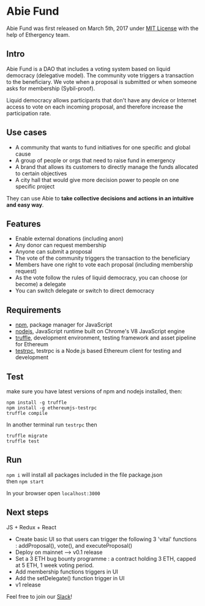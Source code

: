 # Abie Fund

Abie Fund was first released on March 5th, 2017 under [MIT License](https://github.com/AbieFund/abie/blob/master/LICENSE) with the help of Ethergency team.

## Intro

Abie Fund is a DAO that includes a voting system based on liquid democracy (delegative model). The community vote triggers a transaction to the beneficiary. We vote when a proposal is submitted or when someone asks for membership (Sybil-proof).

Liquid democracy allows participants that don't have any device or Internet access to vote on each incoming proposal, and therefore increase the participation rate.

## Use cases

* A community that wants to fund initiatives for one specific and global cause
* A group of people or orgs that need to raise fund in emergency
* A brand that allows its customers to directly manage the funds allocated to certain objectives
* A city hall that would give more decision power to people on one specific project

They can use Abie to **take collective decisions and actions in an intuitive and easy way**.

## Features

* Enable external donations (including anon)
* Any donor can request membership
* Anyone can submit a proposal
* The vote of the community triggers the transaction to the beneficiary
* Members have one right to vote each proposal (including membership request)
* As the vote follow the rules of liquid democracy, you can choose (or become) a delegate
* You can switch delegate or switch to direct democracy

## Requirements

 * [npm](https://www.npmjs.com/), package manager for JavaScript
 * [nodejs](https://nodejs.org/en/), JavaScript runtime built on Chrome's V8 JavaScript engine  
 * [truffle](https://github.com/trufflesuite/truffle), development environment, testing framework and asset pipeline for Ethereum
 * [testrpc](https://www.npmjs.com/package/ethereumjs-testrpc), testrpc is a Node.js based Ethereum client for testing and development

## Test

make sure you have latest versions of npm and nodejs installed, then:

```
npm install -g truffle
npm install -g ethereumjs-testrpc
truffle compile
```

In another terminal run `testrpc` then
```
truffle migrate
truffle test
```

## Run

`npm i` will install all packages included in the file package.json  
then
`npm start`

In your browser open `localhost:3000`


## Next steps
JS + Redux + React
* Create basic UI so that users can trigger the following 3 'vital' functions : addProposal(), vote(), and executeProposal()
* Deploy on mainnet --> v0.1 release
* Set a 3 ETH bug bounty programme : a contract holding 3 ETH, capped at 5 ETH, 1 week voting period.
* Add membership functions triggers in UI
* Add the setDelegate() function trigger in UI
* v1 release

Feel free to join our [Slack](http://slack.abie.fund)!
